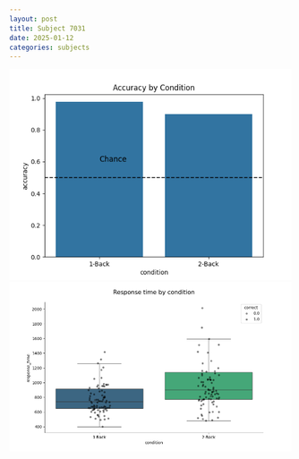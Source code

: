 ```yaml
---
layout: post
title: Subject 7031
date: 2025-01-12
categories: subjects
---
```


![](data/7031/run-25/7031_ATS_acc.png)
![](data/7031/run-25/7031_ATS_rt.png)

